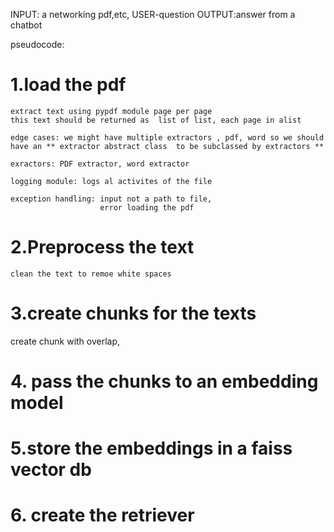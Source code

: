 INPUT: a networking pdf,etc, USER-question
OUTPUT:answer from a chatbot

pseudocode:

# 1.load the pdf
    extract text using pypdf module page per page
    this text should be returned as  list of list, each page in alist

    edge cases: we might have multiple extractors , pdf, word so we should have an ** extractor abstract class  to be subclassed by extractors **

    exractors: PDF extractor, word extractor

    logging module: logs al activites of the file

    exception handling: input not a path to file, 
                        error loading the pdf

# 2.Preprocess the text
    clean the text to remoe white spaces

# 3.create chunks for the texts
   create chunk with overlap, 
    
# 4. pass the chunks to an embedding model


# 5.store the embeddings in a faiss vector db

# 6. create the retriever


#

#

  
